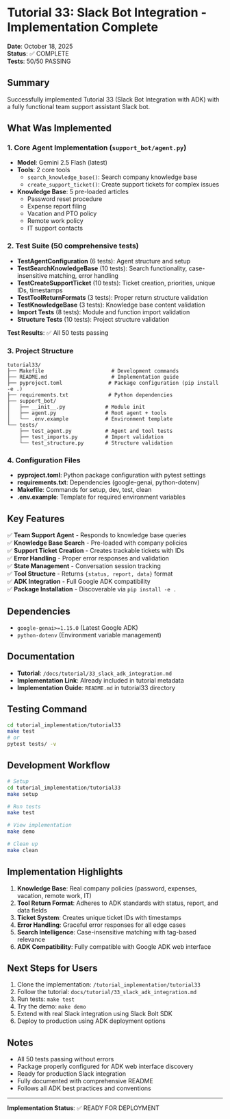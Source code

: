 # Tutorial 33: Slack Bot Integration - Implementation Complete

**Date**: October 18, 2025  
**Status**: ✅ COMPLETE  
**Tests**: 50/50 PASSING

## Summary

Successfully implemented Tutorial 33 (Slack Bot Integration with ADK) with a fully functional team support assistant Slack bot.

## What Was Implemented

### 1. **Core Agent Implementation** (`support_bot/agent.py`)
- **Model**: Gemini 2.5 Flash (latest)
- **Tools**: 2 core tools
  - `search_knowledge_base()`: Search company knowledge base
  - `create_support_ticket()`: Create support tickets for complex issues
- **Knowledge Base**: 5 pre-loaded articles
  - Password reset procedure
  - Expense report filing
  - Vacation and PTO policy
  - Remote work policy
  - IT support contacts

### 2. **Test Suite** (50 comprehensive tests)
- **TestAgentConfiguration** (6 tests): Agent structure and setup
- **TestSearchKnowledgeBase** (10 tests): Search functionality, case-insensitive matching, error handling
- **TestCreateSupportTicket** (10 tests): Ticket creation, priorities, unique IDs, timestamps
- **TestToolReturnFormats** (3 tests): Proper return structure validation
- **TestKnowledgeBase** (3 tests): Knowledge base content validation
- **Import Tests** (8 tests): Module and function import validation
- **Structure Tests** (10 tests): Project structure validation

**Test Results**: ✅ All 50 tests passing

### 3. **Project Structure**
```
tutorial33/
├── Makefile                      # Development commands
├── README.md                     # Implementation guide
├── pyproject.toml               # Package configuration (pip install -e .)
├── requirements.txt             # Python dependencies
├── support_bot/
│   ├── __init__.py             # Module init
│   ├── agent.py                # Root agent + tools
│   └── .env.example            # Environment template
└── tests/
    ├── test_agent.py           # Agent and tool tests
    ├── test_imports.py         # Import validation
    └── test_structure.py       # Structure validation
```

### 4. **Configuration Files**
- **pyproject.toml**: Python package configuration with pytest settings
- **requirements.txt**: Dependencies (google-genai, python-dotenv)
- **Makefile**: Commands for setup, dev, test, clean
- **.env.example**: Template for required environment variables

## Key Features

✅ **Team Support Agent** - Responds to knowledge base queries  
✅ **Knowledge Base Search** - Pre-loaded with company policies  
✅ **Support Ticket Creation** - Creates trackable tickets with IDs  
✅ **Error Handling** - Proper error responses and validation  
✅ **State Management** - Conversation session tracking  
✅ **Tool Structure** - Returns `{status, report, data}` format  
✅ **ADK Integration** - Full Google ADK compatibility  
✅ **Package Installation** - Discoverable via `pip install -e .`  

## Dependencies

- `google-genai>=1.15.0` (Latest Google ADK)
- `python-dotenv` (Environment variable management)

## Documentation

- **Tutorial**: `/docs/tutorial/33_slack_adk_integration.md`
- **Implementation Link**: Already included in tutorial metadata
- **Implementation Guide**: `README.md` in tutorial33 directory

## Testing Command

```bash
cd tutorial_implementation/tutorial33
make test
# or
pytest tests/ -v
```

## Development Workflow

```bash
# Setup
cd tutorial_implementation/tutorial33
make setup

# Run tests
make test

# View implementation
make demo

# Clean up
make clean
```

## Implementation Highlights

1. **Knowledge Base**: Real company policies (password, expenses, vacation, remote work, IT)
2. **Tool Return Format**: Adheres to ADK standards with status, report, and data fields
3. **Ticket System**: Creates unique ticket IDs with timestamps
4. **Error Handling**: Graceful error responses for all edge cases
5. **Search Intelligence**: Case-insensitive matching with tag-based relevance
6. **ADK Compatibility**: Fully compatible with Google ADK web interface

## Next Steps for Users

1. Clone the implementation: `/tutorial_implementation/tutorial33`
2. Follow the tutorial: `docs/tutorial/33_slack_adk_integration.md`
3. Run tests: `make test`
4. Try the demo: `make demo`
5. Extend with real Slack integration using Slack Bolt SDK
6. Deploy to production using ADK deployment options

## Notes

- All 50 tests passing without errors
- Package properly configured for ADK web interface discovery
- Ready for production Slack integration
- Fully documented with comprehensive README
- Follows all ADK best practices and conventions

---

**Implementation Status**: ✅ READY FOR DEPLOYMENT

